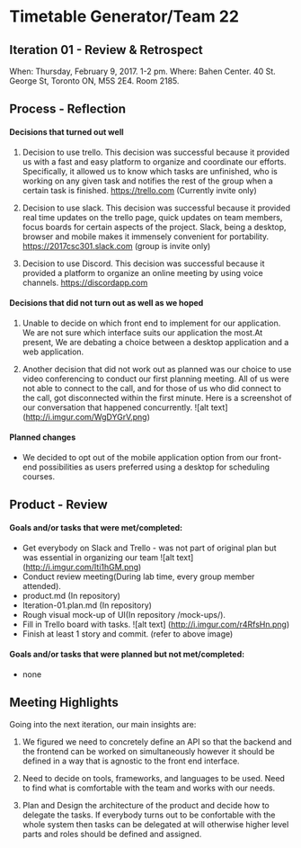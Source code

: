 # Timetable Generator/Team 22

## Iteration 01 - Review & Retrospect

When: Thursday, February 9, 2017. 1-2 pm.
Where: Bahen Center. 40 St. George St, Toronto ON, M5S 2E4. Room 2185.

## Process - Reflection

#### Decisions that turned out well

1. Decision to use trello. This decision was successful because it provided us with a fast and easy platform to organize and coordinate
our efforts. Specifically, it allowed us to know which tasks are unfinished, who is working on any given task and notifies the rest of
the group when a certain task is finished. 
https://trello.com (Currently invite only)

2. Decision to use slack. This decision was successful because it provided real time updates on the trello page, quick updates on team
members, focus boards for certain aspects of the project. Slack, being a desktop, browser and mobile makes it immensely convenient for
portability.
https://2017csc301.slack.com (group is invite only)

3. Decision to use Discord. This decision was successful because it provided a platform to organize an online meeting by using voice
channels.
https://discordapp.com

#### Decisions that did not turn out as well as we hoped
         
1. Unable to decide on which front end to implement for our application. We are not sure which interface suits our application the most.At present, We are debating a choice between a desktop application and a web application. 

2. Another decision that did not work out as planned was our choice to use video conferencing to conduct our first planning meeting. All of us were not able to connect to the call, and for those of us who did connect to the call, got disconnected within the first minute. Here is a screenshot of our conversation that happened concurrently.
![alt text] (http://i.imgur.com/WgDYGrV.png) 
 
#### Planned changes

* We decided to opt out of the mobile application option from our front-end possibilities as users preferred using a desktop for scheduling courses.

## Product - Review

#### Goals and/or tasks that were met/completed:

* Get everybody on Slack and Trello - was not part of original plan but was essential in organizing our team
![alt text] (http://i.imgur.com/Iti1hGM.png)
* Conduct review meeting(During lab time, every group member attended).
* product.md (In repository)
* Iteration-01.plan.md (In repository)
* Rough visual mock-up of UI(In repository /mock-ups/). 
* Fill in Trello board with tasks. 
![alt text] (http://i.imgur.com/r4RfsHn.png)
* Finish at least 1 story and commit. (refer to above image)

#### Goals and/or tasks that were planned but not met/completed:

* none

## Meeting Highlights

Going into the next iteration, our main insights are:

1. We figured we need to concretely define an API so that the backend and the frontend can be worked on simultaneously however it should be defined in a way that is agnostic to the front end interface.

2. Need to decide on tools, frameworks, and languages to be used. Need to find what is comfortable with the team and works with our needs.

3. Plan and Design the architecture of the product and decide how to delegate the tasks. If everybody turns out to be confortable with the whole system then tasks can be delegated at will otherwise higher level parts and roles should be defined and assigned.
